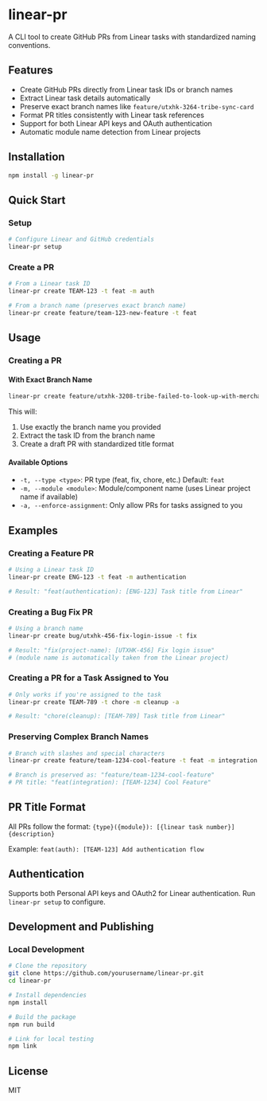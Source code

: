 # linear-pr

A CLI tool to create GitHub PRs from Linear tasks with standardized naming conventions.

## Features

- Create GitHub PRs directly from Linear task IDs or branch names
- Extract Linear task details automatically
- Preserve exact branch names like `feature/utxhk-3264-tribe-sync-card`
- Format PR titles consistently with Linear task references
- Support for both Linear API keys and OAuth authentication
- Automatic module name detection from Linear projects

## Installation

```bash
npm install -g linear-pr
```

## Quick Start

### Setup

```bash
# Configure Linear and GitHub credentials
linear-pr setup
```

### Create a PR

```bash
# From a Linear task ID
linear-pr create TEAM-123 -t feat -m auth

# From a branch name (preserves exact branch name)
linear-pr create feature/team-123-new-feature -t feat
```

## Usage

### Creating a PR

#### With Exact Branch Name

```bash
linear-pr create feature/utxhk-3208-tribe-failed-to-look-up-with-merchant-category -t feat
```

This will:
1. Use exactly the branch name you provided 
2. Extract the task ID from the branch name
3. Create a draft PR with standardized title format

#### Available Options

- `-t, --type <type>`: PR type (feat, fix, chore, etc.) Default: `feat`
- `-m, --module <module>`: Module/component name (uses Linear project name if available)
- `-a, --enforce-assignment`: Only allow PRs for tasks assigned to you

## Examples

### Creating a Feature PR

```bash
# Using a Linear task ID
linear-pr create ENG-123 -t feat -m authentication

# Result: "feat(authentication): [ENG-123] Task title from Linear"
```

### Creating a Bug Fix PR

```bash
# Using a branch name
linear-pr create bug/utxhk-456-fix-login-issue -t fix

# Result: "fix(project-name): [UTXHK-456] Fix login issue"
# (module name is automatically taken from the Linear project)
```

### Creating a PR for a Task Assigned to You

```bash
# Only works if you're assigned to the task
linear-pr create TEAM-789 -t chore -m cleanup -a

# Result: "chore(cleanup): [TEAM-789] Task title from Linear"
```

### Preserving Complex Branch Names

```bash
# Branch with slashes and special characters
linear-pr create feature/team-1234-cool-feature -t feat -m integration

# Branch is preserved as: "feature/team-1234-cool-feature"
# PR title: "feat(integration): [TEAM-1234] Cool Feature"
```

## PR Title Format

All PRs follow the format: `{type}({module}): [{linear task number}] {description}`

Example: `feat(auth): [TEAM-123] Add authentication flow`

## Authentication

Supports both Personal API keys and OAuth2 for Linear authentication. Run `linear-pr setup` to configure.

## Development and Publishing

### Local Development

```bash
# Clone the repository
git clone https://github.com/yourusername/linear-pr.git
cd linear-pr

# Install dependencies
npm install

# Build the package
npm run build

# Link for local testing
npm link
```

## License

MIT 